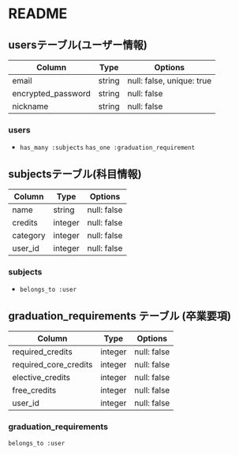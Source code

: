 # README

## usersテーブル(ユーザー情報)
| Column              | Type       | Options                        |
| ------              | ---------- | ------------------------------ |
| email               | string     | null: false, unique: true      |
| encrypted_password  | string     | null: false                    |
| nickname            | string     | null: false                    |

### users
- `has_many :subjects`
`has_one :graduation_requirement`


## subjectsテーブル(科目情報)
| Column              | Type       | Options                        |
| ------              | ---------- | ------------------------------ |
| name                | string     | null: false                    |
| credits             | integer    | null: false                    |
| category            | integer    | null: false                    |
| user_id             | integer    | null: false                    |

### subjects
- `belongs_to :user`



##  graduation_requirements テーブル (卒業要項)
| Column	                 | Type	       | Options                        |
| ------                   | ----------  | ------------------------------ |
| required_credits         | integer     | null: false                    |
| required_core_credits    | integer     | null: false                    |
| elective_credits         | integer     | null: false                    |
| free_credits             | integer     | null: false                    |
| user_id                  | integer     | null: false                    |

### graduation_requirements
 `belongs_to :user`